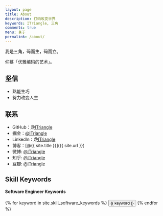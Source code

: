 ```yaml
---
layout: page
title: About
description: 打码改变世界
keywords: ITriangle, 三角
comments: true
menu: 关于
permalink: /about/
---
```


我是三角，码而生，码而立。

仰慕「优雅编码的艺术」。

## 坚信

* 熟能生巧
* 努力改变人生

## 联系

* GitHub：[@ITriangle](https://github.com/ITriangle)
* 掘金：[@ITriangle](https://github.com/ITriangle)
* LinkedIn：[@ITriangle](https://github.com/ITriangle)
* 博客：[@{{ site.title }}]({{ site.url }})
* 微博: [@ITriangle](https://github.com/ITriangle)
* 知乎: [@ITriangle](https://github.com/ITriangle)
* 豆瓣: [@ITriangle](https://github.com/ITriangle)

## Skill Keywords

#### Software Engineer Keywords
<div class="btn-inline">
    {% for keyword in site.skill_software_keywords %}
    <button class="btn btn-outline" type="button">{{ keyword }}</button>
    {% endfor %}
</div>

<!-- #### Mobile Developer Keywords
<div class="btn-inline">
    {% for keyword in site.skill_mobile_app_keywords %}
    <button class="btn btn-outline" type="button">{{ keyword }}</button>
    {% endfor %}
</div>

#### Windows Developer Keywords
<div class="btn-inline">
    {% for keyword in site.skill_windows_keywords %}
    <button class="btn btn-outline" type="button">{{ keyword }}</button>
    {% endfor %}
</div> -->
